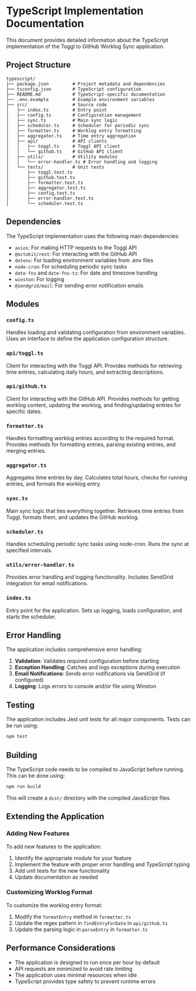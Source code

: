 # TypeScript Implementation Documentation

This document provides detailed information about the TypeScript implementation of the Toggl to GitHub Worklog Sync application.

## Project Structure

```
typescript/
├── package.json         # Project metadata and dependencies
├── tsconfig.json        # TypeScript configuration
├── README.md            # TypeScript-specific documentation
├── .env.example         # Example environment variables
├── src/                 # Source code
│   ├── index.ts         # Entry point
│   ├── config.ts        # Configuration management
│   ├── sync.ts          # Main sync logic
│   ├── scheduler.ts     # Scheduler for periodic sync
│   ├── formatter.ts     # Worklog entry formatting
│   ├── aggregator.ts    # Time entry aggregation
│   ├── api/             # API clients
│   │   ├── toggl.ts     # Toggl API client
│   │   └── github.ts    # GitHub API client
│   ├── utils/           # Utility modules
│   │   └── error-handler.ts # Error handling and logging
│   └── tests/           # Unit tests
│       ├── toggl.test.ts
│       ├── github.test.ts
│       ├── formatter.test.ts
│       ├── aggregator.test.ts
│       ├── config.test.ts
│       ├── error-handler.test.ts
│       └── scheduler.test.ts
```

## Dependencies

The TypeScript implementation uses the following main dependencies:

- `axios`: For making HTTP requests to the Toggl API
- `@octokit/rest`: For interacting with the GitHub API
- `dotenv`: For loading environment variables from .env files
- `node-cron`: For scheduling periodic sync tasks
- `date-fns` and `date-fns-tz`: For date and timezone handling
- `winston`: For logging
- `@sendgrid/mail`: For sending error notification emails

## Modules

### `config.ts`

Handles loading and validating configuration from environment variables. Uses an interface to define the application configuration structure.

### `api/toggl.ts`

Client for interacting with the Toggl API. Provides methods for retrieving time entries, calculating daily hours, and extracting descriptions.

### `api/github.ts`

Client for interacting with the GitHub API. Provides methods for getting worklog content, updating the worklog, and finding/updating entries for specific dates.

### `formatter.ts`

Handles formatting worklog entries according to the required format. Provides methods for formatting entries, parsing existing entries, and merging entries.

### `aggregator.ts`

Aggregates time entries by day. Calculates total hours, checks for running entries, and formats the worklog entry.

### `sync.ts`

Main sync logic that ties everything together. Retrieves time entries from Toggl, formats them, and updates the GitHub worklog.

### `scheduler.ts`

Handles scheduling periodic sync tasks using node-cron. Runs the sync at specified intervals.

### `utils/error-handler.ts`

Provides error handling and logging functionality. Includes SendGrid integration for email notifications.

### `index.ts`

Entry point for the application. Sets up logging, loads configuration, and starts the scheduler.

## Error Handling

The application includes comprehensive error handling:

1. **Validation**: Validates required configuration before starting
2. **Exception Handling**: Catches and logs exceptions during execution
3. **Email Notifications**: Sends error notifications via SendGrid (if configured)
4. **Logging**: Logs errors to console and/or file using Winston

## Testing

The application includes Jest unit tests for all major components. Tests can be run using:

```bash
npm test
```

## Building

The TypeScript code needs to be compiled to JavaScript before running. This can be done using:

```bash
npm run build
```

This will create a `dist/` directory with the compiled JavaScript files.

## Extending the Application

### Adding New Features

To add new features to the application:

1. Identify the appropriate module for your feature
2. Implement the feature with proper error handling and TypeScript typing
3. Add unit tests for the new functionality
4. Update documentation as needed

### Customizing Worklog Format

To customize the worklog entry format:

1. Modify the `formatEntry` method in `formatter.ts`
2. Update the regex pattern in `findEntryForDate` in `api/github.ts`
3. Update the parsing logic in `parseEntry` in `formatter.ts`

## Performance Considerations

- The application is designed to run once per hour by default
- API requests are minimized to avoid rate limiting
- The application uses minimal resources when idle
- TypeScript provides type safety to prevent runtime errors
